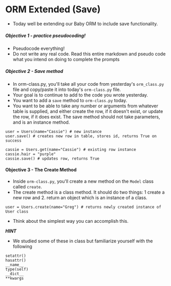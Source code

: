 # ORM Extended (Save)

* Today well be extending our Baby ORM to include save functionality.

##### Objective 1 - practice pseudocoding!

* Pseudocode everything!
* Do not write any real code. Read this entire markdown and pseudo code what you intend on doing to complete the prompts

##### Objective 2 - Save method

* In orm-class.py, you'll take all your code from yesterday's `orm_class.py` file and copy/paste it into today's `orm-class.py` file.
* Your goal is to continue to add to the code you wrote yesterday.
* You want to add a `save` method to `orm-class.py` today.
* You want to be able to take any number or arguments from whatever table is supplied, and either create the row, if it doesn't exist, or update the row, if it does exist. The save method should not take parameters, and is an instance method.

```
user = Users(name="Cassie") # new instance
user.save() # creates new row in table, stores id, returns True on success

cassie = Users.get(name="Cassie") # existing row instance
cassie.hair = "purple"
cassie.save() # updates row, returns True
```

#### Objective 3 - The Create Method

* Inside `orm-class.py`, you'll create a new method on the `Model` class called `create`.
* The create method is a class method. It should do two things: 1 create a new row and 2. return an object which is an instance of a class.

```
user = Users.create(name="Greg") # returns newly created instance of User class
```
* Think about the simplest way you can accomplish this.


***HINT***

* We studied some of these in class but familiarize yourself with the following

```
setattr()
hasattr()
__name__
type(self)
__dict__
**kwargs
```
